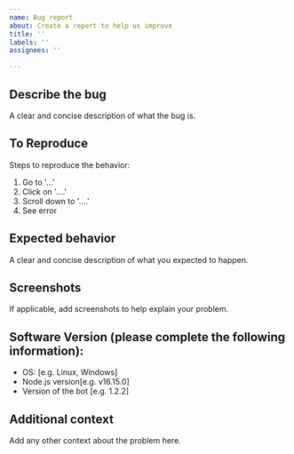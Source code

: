 ```yaml
---
name: Bug report
about: Create a report to help us improve
title: ''
labels: ''
assignees: ''

---
```


## Describe the bug
A clear and concise description of what the bug is.

## To Reproduce
Steps to reproduce the behavior:
1. Go to '...'
2. Click on '....'
3. Scroll down to '....'
4. See error

## Expected behavior
A clear and concise description of what you expected to happen.

## Screenshots
If applicable, add screenshots to help explain your problem.

## Software Version (please complete the following information):
 - OS: [e.g. Linux, Windows]
 - Node.js version[e.g. v16.15.0]
 - Version of the bot [e.g. 1.2.2]

## Additional context
Add any other context about the problem here.
